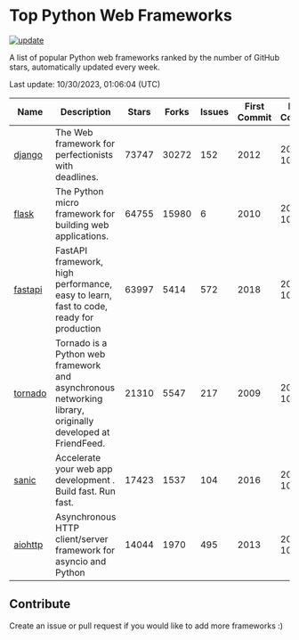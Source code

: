 # Top Python Web Frameworks

[![update](https://github.com/sunnysid3up/python-web-frameworks/actions/workflows/update.yml/badge.svg)](https://github.com/sunnysid3up/python-web-frameworks/actions/workflows/update.yml)

A list of popular Python web frameworks ranked by the number of GitHub stars, automatically updated every week.

Last update: 10/30/2023, 01:06:04 (UTC)

| Name          | Description          | Stars                     | Forks          | Issues               | First Commit        | Last Commit         |
|---------------|----------------------|---------------------------|----------------|----------------------|---------------------|---------------------|
| [django](https://github.com/django/django) | The Web framework for perfectionists with deadlines. | 73747 | 30272 | 152 | 2012 | 2023-10-30 |
| [flask](https://github.com/pallets/flask) | The Python micro framework for building web applications. | 64755 | 15980 | 6 | 2010 | 2023-10-29 |
| [fastapi](https://github.com/tiangolo/fastapi) | FastAPI framework, high performance, easy to learn, fast to code, ready for production | 63997 | 5414 | 572 | 2018 | 2023-10-30 |
| [tornado](https://github.com/tornadoweb/tornado) | Tornado is a Python web framework and asynchronous networking library, originally developed at FriendFeed. | 21310 | 5547 | 217 | 2009 | 2023-10-29 |
| [sanic](https://github.com/sanic-org/sanic) |  Accelerate your web app development . Build fast. Run fast. | 17423 | 1537 | 104 | 2016 | 2023-10-28 |
| [aiohttp](https://github.com/aio-libs/aiohttp) | Asynchronous HTTP client/server framework for asyncio and Python | 14044 | 1970 | 495 | 2013 | 2023-10-29 |

## Contribute 

Create an issue or pull request if you would like to add more frameworks :)
